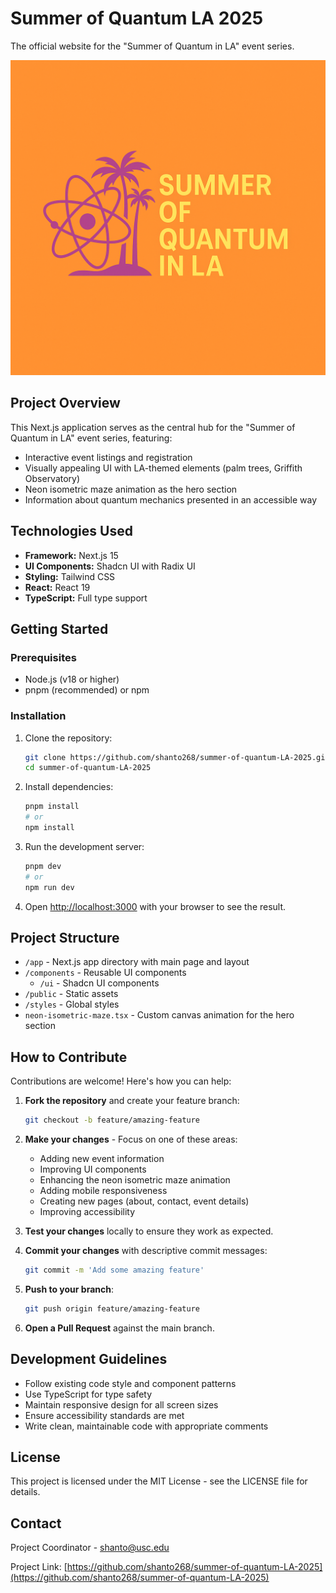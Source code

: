 # Summer of Quantum LA 2025

The official website for the "Summer of Quantum in LA" event series.

![Summer of Quantum LA](public/logo.png)

## Project Overview

This Next.js application serves as the central hub for the "Summer of Quantum in LA" event series, featuring:

- Interactive event listings and registration
- Visually appealing UI with LA-themed elements (palm trees, Griffith Observatory)
- Neon isometric maze animation as the hero section
- Information about quantum mechanics presented in an accessible way

## Technologies Used

- **Framework:** Next.js 15
- **UI Components:** Shadcn UI with Radix UI
- **Styling:** Tailwind CSS
- **React:** React 19
- **TypeScript:** Full type support

## Getting Started

### Prerequisites

- Node.js (v18 or higher)
- pnpm (recommended) or npm

### Installation

1. Clone the repository:

   ```bash
   git clone https://github.com/shanto268/summer-of-quantum-LA-2025.git
   cd summer-of-quantum-LA-2025
   ```

2. Install dependencies:

   ```bash
   pnpm install
   # or
   npm install
   ```

3. Run the development server:

   ```bash
   pnpm dev
   # or
   npm run dev
   ```

4. Open [http://localhost:3000](http://localhost:3000) with your browser to see the result.

## Project Structure

- `/app` - Next.js app directory with main page and layout
- `/components` - Reusable UI components
  - `/ui` - Shadcn UI components
- `/public` - Static assets
- `/styles` - Global styles
- `neon-isometric-maze.tsx` - Custom canvas animation for the hero section

## How to Contribute

Contributions are welcome! Here's how you can help:

1. **Fork the repository** and create your feature branch:

   ```bash
   git checkout -b feature/amazing-feature
   ```

2. **Make your changes** - Focus on one of these areas:

   - Adding new event information
   - Improving UI components
   - Enhancing the neon isometric maze animation
   - Adding mobile responsiveness
   - Creating new pages (about, contact, event details)
   - Improving accessibility

3. **Test your changes** locally to ensure they work as expected.

4. **Commit your changes** with descriptive commit messages:

   ```bash
   git commit -m 'Add some amazing feature'
   ```

5. **Push to your branch**:

   ```bash
   git push origin feature/amazing-feature
   ```

6. **Open a Pull Request** against the main branch.

## Development Guidelines

- Follow existing code style and component patterns
- Use TypeScript for type safety
- Maintain responsive design for all screen sizes
- Ensure accessibility standards are met
- Write clean, maintainable code with appropriate comments

## License

This project is licensed under the MIT License - see the LICENSE file for details.

## Contact

Project Coordinator - [shanto@usc.edu](mailto:shanto@usc.edu)

Project Link: [https://github.com/shanto268/summer-of-quantum-LA-2025](https://github.com/shanto268/summer-of-quantum-LA-2025)
